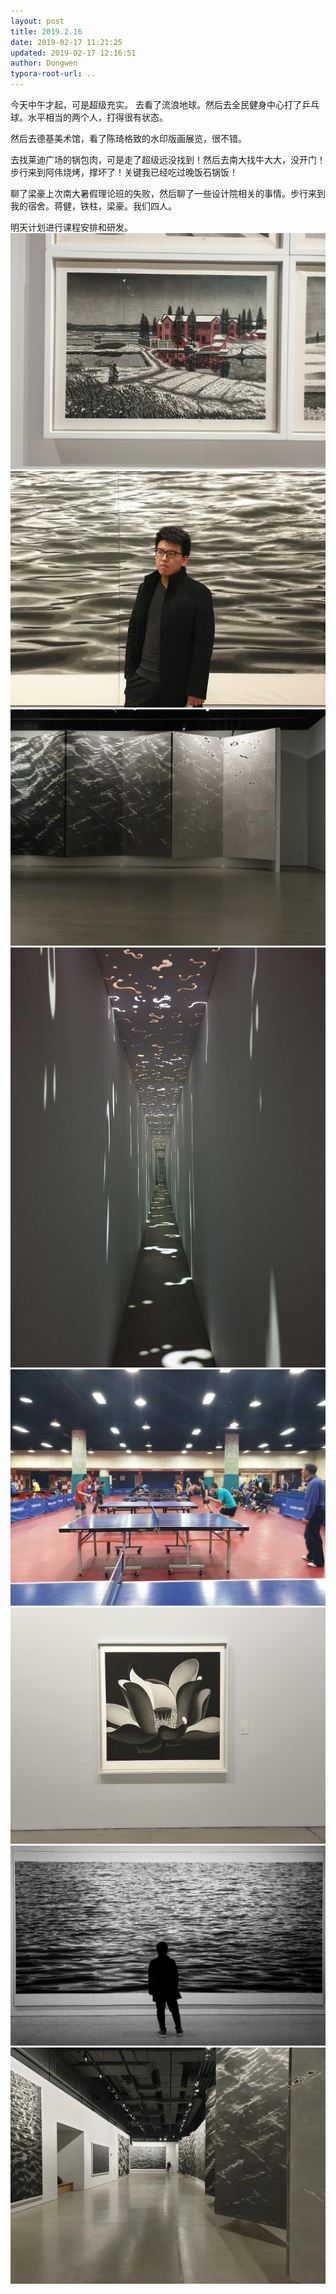 ```yaml
---
layout: post
title: 2019.2.16
date: 2019-02-17 11:21:25
updated: 2019-02-17 12:16:51
author: Dongwen
typora-root-url: ..
---
```




今天中午才起，可是超级充实。
去看了流浪地球。然后去全民健身中心打了乒乓球。水平相当的两个人，打得很有状态。

然后去德基美术馆，看了陈琦格致的水印版画展览，很不错。

去找莱迪广场的锅包肉，可是走了超级远没找到！然后去南大找牛大大，没开门！步行来到阿伟烧烤，撑坏了！关键我已经吃过晚饭石锅饭！

聊了梁豪上次南大暑假理论班的失败，然后聊了一些设计院相关的事情。步行来到我的宿舍。蒋健，铁柱，梁豪。我们四人。

明天计划进行课程安排和研发。        ![](/img/in-post/p58147891.jpg)
![](/img/in-post/p58147939.jpg)
![](/img/in-post/p58147920.jpg)
![](/img/in-post/p58147923.jpg)
![](/img/in-post/p58147918.jpg)
![](/img/in-post/p58147903.jpg)
![](/img/in-post/p58149229.jpg)
![](/img/in-post/p58147927.jpg)
